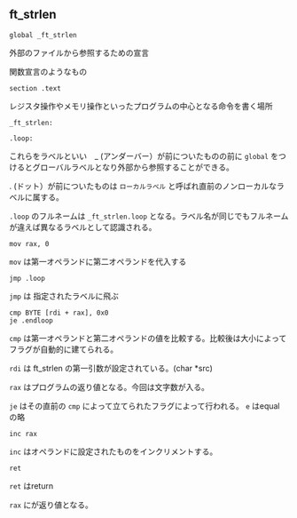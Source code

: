 ## ft_strlen

```wasm
global _ft_strlen
```

外部のファイルから参照するための宣言

関数宣言のようなもの

```wasm
section .text
```

レジスタ操作やメモリ操作といったプログラムの中心となる命令を書く場所

```wasm
_ft_strlen:

.loop:
```

これらをラベルといい　_ (アンダーバー）が前についたものの前に `global` をつけるとグローバルラベルとなり外部から参照することができる。

. (ドット）が前についたものは `ローカルラベル` と呼ばれ直前のノンローカルなラベルに属する。

`.loop` のフルネームは `_ft_strlen.loop` となる。ラベル名が同じでもフルネームが違えば異なるラベルとして認識される。

```wasm
mov rax, 0
```

`mov` は第一オペランドに第二オペランドを代入する

```wasm
jmp .loop
```

`jmp` は 指定されたラベルに飛ぶ

```wasm
cmp BYTE [rdi + rax], 0x0
je .endloop
```

`cmp` は第一オペランドと第二オペランドの値を比較する。比較後は大小によってフラグが自動的に建てられる。

`rdi` は ft_strlen の第一引数が設定されている。(char *src)

`rax` はプログラムの返り値となる。今回は文字数が入る。

`je` はその直前の `cmp` によって立てられたフラグによって行われる。 `e` はequal の略

```wasm
inc rax
```

`inc` はオペランドに設定されたものをインクリメントする。

```wasm
ret
```

`ret` はreturn 

`rax` にが返り値となる。
